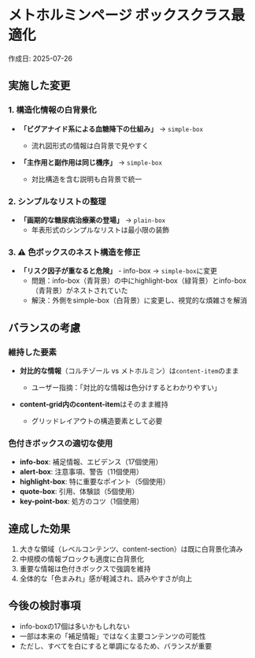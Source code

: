 # メトホルミンページ ボックスクラス最適化
作成日: 2025-07-26

## 実施した変更

### 1. 構造化情報の白背景化
- **「ビグアナイド系による血糖降下の仕組み」** → `simple-box`
  - 流れ図形式の情報は白背景で見やすく
  
- **「主作用と副作用は同じ機序」** → `simple-box`
  - 対比構造を含む説明も白背景で統一

### 2. シンプルなリストの整理
- **「画期的な糖尿病治療薬の登場」** → `plain-box`
  - 年表形式のシンプルなリストは最小限の装飾

### 3. ⚠️ 色ボックスのネスト構造を修正
- **「リスク因子が重なると危険」** - info-box → `simple-box`に変更
  - 問題：info-box（青背景）の中にhighlight-box（緑背景）とinfo-box（青背景）がネストされていた
  - 解決：外側をsimple-box（白背景）に変更し、視覚的な煩雑さを解消

## バランスの考慮

### 維持した要素
- **対比的な情報**（コルチゾール vs メトホルミン）は`content-item`のまま
  - ユーザー指摘：「対比的な情報は色分けするとわかりやすい」
  
- **content-grid内のcontent-item**はそのまま維持
  - グリッドレイアウトの構造要素として必要

### 色付きボックスの適切な使用
- **info-box**: 補足情報、エビデンス（17個使用）
- **alert-box**: 注意事項、警告（11個使用）
- **highlight-box**: 特に重要なポイント（5個使用）
- **quote-box**: 引用、体験談（5個使用）
- **key-point-box**: 処方のコツ（1個使用）

## 達成した効果
1. 大きな領域（レベルコンテンツ、content-section）は既に白背景化済み
2. 中規模の情報ブロックも適度に白背景化
3. 重要な情報は色付きボックスで強調を維持
4. 全体的な「色まみれ」感が軽減され、読みやすさが向上

## 今後の検討事項
- info-boxの17個は多いかもしれない
- 一部は本来の「補足情報」ではなく主要コンテンツの可能性
- ただし、すべてを白にすると単調になるため、バランスが重要